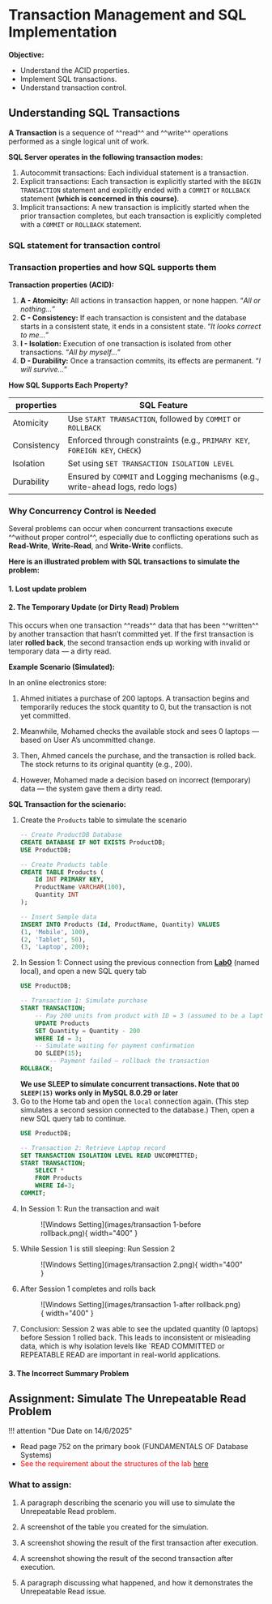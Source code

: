 # Transaction Management and SQL Implementation

**Objective:**

* Understand the ACID properties.
* Implement SQL transactions.
* Understand transaction control.

## Understanding SQL Transactions

**A Transaction** is a sequence of ^^read^^ and ^^write^^ operations performed as a single logical unit of work.

**SQL Server operates in the following transaction modes:**

1. Autocommit transactions: Each individual statement is a transaction.
2. Explicit transactions: Each transaction is explicitly started with the `BEGIN TRANSACTION` statement and explicitly ended with a `COMMIT` or `ROLLBACK` statement **(which is concerned in this course)**.
3. Implicit transactions: A new transaction is implicitly started when the prior transaction completes, but each transaction is explicitly completed with a `COMMIT` or `ROLLBACK` statement.

### SQL statement for transaction control

### Transaction properties and how SQL supports them

**Transaction properties (ACID):**

1. **A - Atomicity:** All actions in transaction happen, or none happen. “*All or nothing…*”
2. **C - Consistency:** If each transaction is consistent and the database starts in a consistent state, it ends in a consistent state. “*It looks correct to me…*”
3. **I - Isolation:** Execution of one transaction is isolated from other transactions. “*All by myself…*”
4. **D - Durability:** Once a transaction commits, its effects are permanent. “*I will survive…*”

**How SQL Supports Each Property?**

| properties  | SQL Feature                          |
| ----------- | ------------------------------------ |
| Atomicity   | Use `START TRANSACTION`, followed by `COMMIT` or `ROLLBACK`  |
| Consistency | Enforced through constraints (e.g., `PRIMARY KEY`, `FOREIGN KEY`, `CHECK`)  |
| Isolation   | Set using `SET TRANSACTION ISOLATION LEVEL`    |
| Durability  |  Ensured by `COMMIT` and Logging mechanisms (e.g., write-ahead logs, redo logs) |


### Why Concurrency Control is Needed

Several problems can occur when concurrent transactions execute ^^without proper control^^, especially due to conflicting operations such as **Read-Write**, **Write-Read**, and **Write-Write** conflicts.

**Here is an illustrated problem with SQL transactions to simulate the problem:**

#### 1. Lost update problem

#### 2. The Temporary Update (or Dirty Read) Problem

This occurs when one transaction ^^reads^^ data that has been ^^written^^ by another transaction that hasn’t committed yet. If the first transaction is later **rolled back**, the second transaction ends up working with invalid or temporary data — a dirty read.

**Example Scenario (Simulated):**

In an online electronics store:

1.  Ahmed initiates a purchase of 200 laptops. A transaction begins and temporarily reduces the stock quantity to 0, but the transaction is not yet committed.

2.  Meanwhile, Mohamed checks the available stock and sees 0 laptops — based on User A’s uncommitted change.

3. Then, Ahmed cancels the purchase, and the transaction is rolled back. The stock returns to its original quantity (e.g., 200).

4. However, Mohamed made a decision based on incorrect (temporary) data — the system gave them a dirty read.

**SQL Transaction for the scienario:**

1. Create the `Products` table to simulate the scenario
    ```SQL
    -- Create ProductDB Database
    CREATE DATABASE IF NOT EXISTS ProductDB;
    USE ProductDB;

    -- Create Products table
    CREATE TABLE Products (
        Id INT PRIMARY KEY,
        ProductName VARCHAR(100),
        Quantity INT
    );

    -- Insert Sample data
    INSERT INTO Products (Id, ProductName, Quantity) VALUES
    (1, 'Mobile', 100),
    (2, 'Tablet', 50),
    (3, 'Laptop', 200);
    ```
2.  In Session 1: Connect using the previous connection from [**Lab0**](Lab0.md) (named local), and open a new SQL query tab
    ```SQL
    USE ProductDB;

    -- Transaction 1: Simulate purchase
    START TRANSACTION;
        -- Pay 200 units from product with ID = 3 (assumed to be a laptop)
        UPDATE Products 
        SET Quantity = Quantity - 200
        WHERE Id = 3;
        -- Simulate waiting for payment confirmation
        DO SLEEP(15);
            -- Payment failed — rollback the transaction
    ROLLBACK;
    ```
    **We use SLEEP to simulate concurrent transactions. Note that `DO SLEEP(15)` works only in MySQL 8.0.29 or later**
3. Go to the Home tab and open the `local` connection again. (This step simulates a second session connected to the database.) Then, open a new SQL query tab to continue.
    ```SQL
    USE ProductDB;

    -- Transaction 2: Retrieve Laptop record
    SET TRANSACTION ISOLATION LEVEL READ UNCOMMITTED;
    START TRANSACTION;
        SELECT *
        FROM Products 
        WHERE Id=3;
    COMMIT;
    ```
4. In Session 1: Run the transaction and wait
    <figure markdown="span">
    ![Windows Setting](images/transaction 1-before rollback.png){ width="400" }
    </figure>
5. While Session 1 is still sleeping: Run Session 2
    <figure markdown="span">
    ![Windows Setting](images/transaction 2.png){ width="400" }
    </figure>
6. After Session 1 completes and rolls back
    <figure markdown="span">
    ![Windows Setting](images/transaction 1-after rollback.png){ width="400" }
    </figure>
7. Conclusion: Session 2 was able to see the updated quantity (0 laptops) before Session 1 rolled back. This leads to inconsistent or misleading data, which is why isolation levels like `READ COMMITTED or REPEATABLE READ are important in real-world applications.

#### 3. The Incorrect Summary Problem

## Assignment: Simulate The Unrepeatable Read Problem
!!! attention "Due Date on 14/6/2025"

*   Read page 752 on the primary book (FUNDAMENTALS OF Database Systems)
*   <span style="color: red;">See the requirement about the structures of the lab [here](general_instructions.md)</span>

### What to assign: 

1. A paragraph describing the scenario you will use to simulate the Unrepeatable Read problem.

2. A screenshot of the table you created for the simulation.

3. A screenshot showing the result of the first transaction after execution.

4. A screenshot showing the result of the second transaction after execution.

5. A paragraph discussing what happened, and how it demonstrates the Unrepeatable Read issue.
